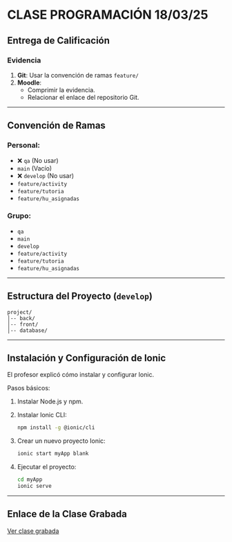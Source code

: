 # CLASE PROGRAMACIÓN 18/03/25

## Entrega de Calificación

### Evidencia

1. **Git**: Usar la convención de ramas `feature/`
2. **Moodle**: 
   - Comprimir la evidencia.
   - Relacionar el enlace del repositorio Git.

---

## Convención de Ramas

### Personal: 

- ❌ `qa` (No usar)
- `main` (Vacío)
- ❌ `develop` (No usar)
- `feature/activity`
- `feature/tutoria`
- `feature/hu_asignadas`

### Grupo:

- `qa`
- `main`
- `develop`
- `feature/activity`
- `feature/tutoria`
- `feature/hu_asignadas`

---

## Estructura del Proyecto (`develop`)

```
project/
│-- back/
│-- front/
│-- database/
```

---

## Instalación y Configuración de Ionic

El profesor explicó cómo instalar y configurar Ionic. 

Pasos básicos:

1. Instalar Node.js y npm.
2. Instalar Ionic CLI:
   
   ```sh
   npm install -g @ionic/cli
   ```
3. Crear un nuevo proyecto Ionic:
   
   ```sh
   ionic start myApp blank
   ```
4. Ejecutar el proyecto:
   
   ```sh
   cd myApp
   ionic serve
   ```

---

## Enlace de la Clase Grabada

[Ver clase grabada](https://drive.google.com/drive/folders/1yr4XlTXNRagk4XgCl7NZe0QIRUWknO8M)